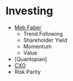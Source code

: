 # Investing

* [Meb Faber][MB]
  + Trend Following
  + Shareholder Yield
  + Momentum
  + Value
* [Quantopian]
* [CXO][CXO]
* Risk Parity

[MB]: http://mebfaber.com/
[CXO]: https://www.cxoadvisory.com/start/ 
